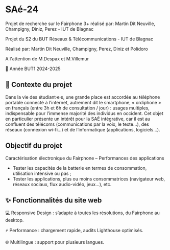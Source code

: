 # SAé-24
Projet de recherche sur le Fairphone 3+ réalisé par: Martin Dit Neuville, Champigny, Diniz, Perez - IUT de Blagnac

Projet du S2 du BUT Réseaux & Télécommunications - IUT de Blagnac

Réalisé par: Martin Dit Neuville, Champigny, Perez, Diniz et Polidoro

A l'attention de M.Despax et M.Villemur

📅 Année BUT1 2024-2025

## 📌 Contexte du projet
Dans la vie des étudiant·e·s, une grande place est accordée au téléphone portable connecté à l’internet, autrement dit le smartphone, « ordiphone » en français (entre 3h et 6h de consultation / jour) : usages multiples, indispensable pour l’immense majorité des individus en occident. Cet objet en particulier présente un intérêt pour la SAÉ intégrative, car il est au confluent des télécoms (communications par la voix, le texte…), des réseaux (connexion wi-fi…) et de l’informatique (applications, logiciels…).

## Objectif du projet

Caractérisation électronique du Fairphone – Performances des applications

 - Tester les capacités de la batterie en termes de consommation, utilisation intensive ou pas ;
 - Tester les applications, plus ou moins consommatrices (navigateur web, réseaux sociaux, flux audio-vidéo, jeux…), etc.

## ✨ Fonctionnalités du site web
💻 Responsive Design : s’adapte à toutes les résolutions, du Fairphone au desktop.

⚡️ Performance : chargement rapide, audits Lighthouse optimisés.

🌐 Multilingue : support pour plusieurs langues.
